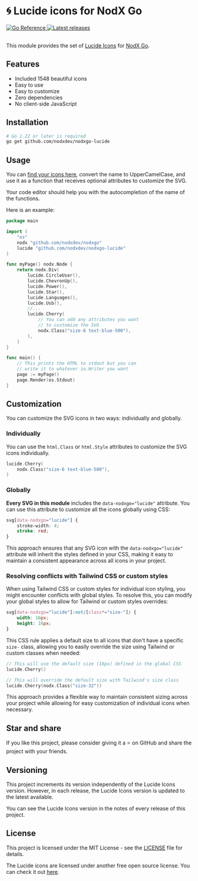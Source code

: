 # 🌀 Lucide icons for NodX Go

<a href="https://pkg.go.dev/github.com/nodxdev/nodxgo-lucide">
	<img src="https://pkg.go.dev/badge/github.com/nodxdev/nodxgo-lucide.svg" alt="Go Reference">
</a>
<a href="https://github.com/nodxdev/nodxgo-lucide/releases" target="_blank" rel="noopener">
	<img src="https://img.shields.io/github/release/nodxdev/nodxgo-lucide.svg" alt="Latest releases" />
</a>

<br/>
<br/>

This module provides the set of [Lucide Icons](https://lucide.dev/) for
[NodX Go](https://github.com/nodxdev/nodxgo).

## Features

- Included 1548 beautiful icons
- Easy to use
- Easy to customize
- Zero dependencies
- No client-side JavaScript

## Installation

```bash
# Go 1.22 or later is required
go get github.com/nodxdev/nodxgo-lucide
```

## Usage

You can [find your icons here](https://lucide.dev/icons/), convert the name to
UpperCamelCase, and use it as a function that receives optional attributes to
customize the SVG.

Your code editor should help you with the autocompletion of the name of the
functions.

Here is an example:

```go
package main

import (
	"os"
	nodx "github.com/nodxdev/nodxgo"
	lucide "github.com/nodxdev/nodxgo-lucide"
)

func myPage() nodx.Node {
	return nodx.Div(
		lucide.CircleUser(),
		lucide.ChevronUp(),
		lucide.Power(),
		lucide.Star(),
		lucide.Languages(),
		lucide.Usb(),
		//...
		lucide.Cherry(
			// You can add any attributes you want
			// to customize the SVG
			nodx.Class("size-6 text-blue-500"),
		),
	)
}

func main() {
	// This prints the HTML to stdout but you can
	// write it to whatever io.Writer you want
	page := myPage()
	page.Render(os.Stdout)
}
```

## Customization

You can customize the SVG icons in two ways: individually and globally.

### Individually

You can use the `html.Class` or `html.Style` attributes to customize the SVG
icons individually.

```go
lucide.Cherry(
	nodx.Class("size-6 text-blue-500"),
)
```

### Globally

**Every SVG in this module** includes the `data-nodxgo="lucide"` attribute. You
can use this attribute to customize all the icons globally using CSS:

```css
svg[data-nodxgo="lucide"] {
	stroke-width: 4;
	stroke: red;
}
```

This approach ensures that any SVG icon with the `data-nodxgo="lucide"`
attribute will inherit the styles defined in your CSS, making it easy to
maintain a consistent appearance across all icons in your project.

### Resolving conflicts with Tailwind CSS or custom styles

When using Tailwind CSS or custom styles for individual icon styling, you might
encounter conflicts with global styles. To resolve this, you can modify your
global styles to allow for Tailwind or custom styles overrides:

```css
svg[data-nodxgo="lucide"]:not([class*="size-"]) {
	width: 16px;
	height: 16px;
}
```

This CSS rule applies a default size to all icons that don't have a specific
`size-` class, allowing you to easily override the size using Tailwind or custom
classes when needed:

```go
// This will use the default size (16px) defined in the global CSS
lucide.Cherry()

// This will override the default size with Tailwind's size class
lucide.Cherry(nodx.Class("size-32"))
```

This approach provides a flexible way to maintain consistent sizing across your
project while allowing for easy customization of individual icons when
necessary.

## Star and share

If you like this project, please consider giving it a ⭐ on GitHub and share the
project with your friends.

## Versioning

This project increments its version independently of the Lucide Icons version.
However, in each release, the Lucide Icons version is updated to the latest
available.

You can see the Lucide Icons version in the notes of every release of this
project.

## License

This project is licensed under the MIT License - see the [LICENSE](LICENSE) file
for details.

The Lucide icons are licensed under another free open source license. You can
check it out [here](https://github.com/lucide-icons/lucide/blob/main/LICENSE).
